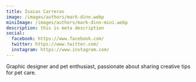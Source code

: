 ```yaml
---
title: Isaias Carreras
image: /images/authors/mark-dinn.webp
miniImage: /images/authors/mark-dinn-mini.webp
description: this is meta description
social:
  facebook: https://www.facebook.com/
  twitter: https://www.twitter.com/
  instagram: https://www.instagram.com/
---
```


Graphic designer and pet enthusiast, passionate about sharing creative tips for pet care.

